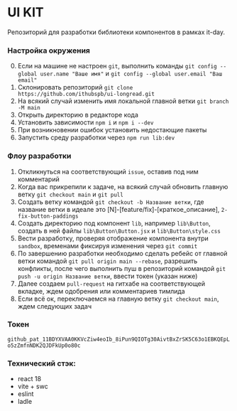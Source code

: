 # UI KIT

Репозиторий для разработки библиотеки компонентов в рамках it-day.

### Настройка окружения

0. Если на машине не настроен `git`, выполнить команды `git config --global user.name "Ваше имя"` и `git config --global user.email "Ваш email"`
1. Склонировать репозиторий `git clone https://github.com/ithubspb/ui-longread.git`
2. На всякий случай изменить имя локальной главной ветки `git branch -M main` 
3. Открыть директорию в редакторе кода
4. Установить зависимости `npm i` и `npm i --dev`
5. При возникновении ошибок установить недостающие пакеты
6. Запустить среду разработки через `npm run lib:dev`

### Флоу разработки

1. Откликнуться на соответствующий `issue`, оставив под ним комментарий
2. Когда вас прикрепили к задаче, на всякий случай обновить главную ветку `git checkout main` и `git pull` 
3. Создать ветку командой `git checkout -b Название ветки`, где название ветки в идеале это [N]-[feature/fix]-[краткое_описание], `2-fix-button-paddings`
4. Создать директорию под компонент `lib`, например `lib\Button`, создать в ней файлы `lib\Button\Button.jsx` и `lib\Button\style.css`
5. Вести разработку, проверяя отображение компонента внутри `sandbox`, временами фиксируя изменения через `git commit`
6. По завершению разработки необходимо сделать ребейс от главной ветки командой `git pull origin main --rebase`, разрешить конфликты, после чего выполнить пуш в репозиторий командой `git push -u origin Название ветки`, ввести токен (указан ниже)
7. Далее создаем `pull-request` на гитхабе на соответствующей вкладке, ждем одобрения или комментариев тимлида
8. Если всё ок, переключаемся на главную ветку `git checkout main`, ждем следующих задач

### Токен

`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`

### Технический стэк:
  - react 18
  - vite + swc
  - eslint
  - ladle
